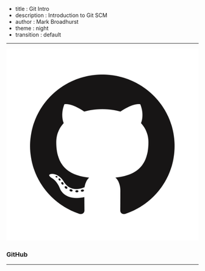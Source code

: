 - title : Git Intro
- description : Introduction to Git SCM
- author : Mark Broadhurst
- theme : night
- transition : default

***

![Octocat](images/GitHub-Mark.png)

### GitHub

***
